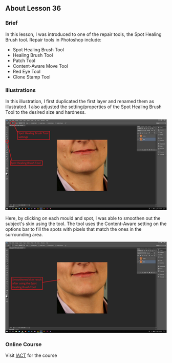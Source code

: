 ## About Lesson 36

### Brief
In this lesson, I was introduced to one of the repair tools, the Spot Healing Brush tool. Repair tools in Photoshop include:
- Spot Healing Brush Tool
- Healing Brush Tool
- Patch Tool
- Content-Aware Move Tool
- Red Eye Tool
- Clone Stamp Tool

### Illustrations

In this illustration, I first duplicated the first layer and renamed them as illustrated. I also adjusted the setting/properties of the Spot Healing Brush Tool to the desired size and hardness.

![Illustration Example](../assets/images/illustration57.png)

Here, by clicking on each mould and spot, I was able to smoothen out the subject's skin using the tool. The tool uses the Content-Aware setting on the options bar to fill the spots with pixels that match the ones in the surrounding area. 

![Illustration Example](../assets/images/illustration58.png)

### Online Course
Visit [IACT](https://iact.ie) for the course